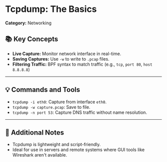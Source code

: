 # Tcpdump: The Basics

**Category:** Networking


## 📚 Key Concepts

- **Live Capture:** Monitor network interface in real-time.
- **Saving Captures:** Use `-w` to write to `.pcap` files.
- **Filtering Traffic:** BPF syntax to match traffic (e.g., `tcp`, `port 80`, `host 8.8.8.8`)

---

## 💡 Commands and Tools

- `tcpdump -i eth0`: Capture from interface `eth0`.
- `tcpdump -w capture.pcap`: Save to file.
- `tcpdump -n port 53`: Capture DNS traffic without name resolution.

---

## 📌 Additional Notes

- Tcpdump is lightweight and script-friendly.
- Ideal for use in servers and remote systems where GUI tools like Wireshark aren't available.
